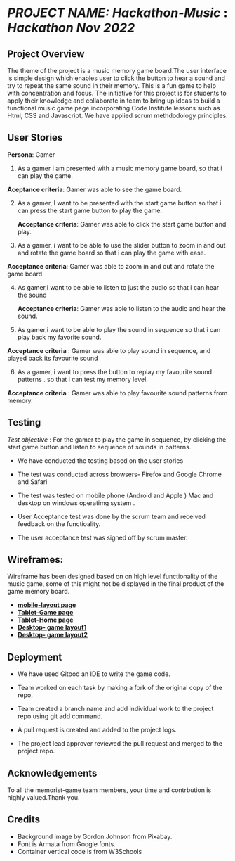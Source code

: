# *PROJECT NAME: Hackathon-Music* : *Hackathon Nov 2022*


## Project Overview

The theme of the project is a music memory game board.The user interface is simple design which enables user to click the button to hear a sound and try to repeat the same sound in their memory. This is a fun game to help with concentration and focus.
The initiative for this project is for students to apply their knowledge and collaborate in team to bring up ideas to build a functional music game page incorporating Code Institute lessons such as Html, CSS and Javascript.
We have applied scrum methdodology principles.

## User Stories 

**Persona**: Gamer 

1. As a gamer i am presented with a music memory game board,
   so that i can play the game.

**Aceptance criteria**: Gamer was able to see the game board.
 
2. As a gamer, I want to be presented with the start game button
   so that i can press the start game button to play the game. 

   **Acceptance criteria**: Gamer was able to click the start game button and play.

3. As a gamer, i want to be able to use the slider button to zoom in and out and rotate the game board
so that i can play the game with ease.

**Acceptance criteria**:  Gamer was able to zoom in and out and rotate the game board

4. As gamer,i want to be able to listen to just the audio
   so that  i can hear the sound 

   **Acceptance criteria**: Gamer was able to listen to  the audio and hear the sound.


5. As gamer,i want to be able to play the sound in sequence
   so that i can play back my favorite sound.

  **Acceptance criteria** : Gamer was able to play sound in sequence, and played back its favourite sound

6. As a gamer, i want to press the button to replay my favourite sound patterns .
 so that i can test my memory level.

 **Acceptance criteria** :  Gamer was able to play favourite sound patterns from memory.
 

## Testing 

*Test objective* : For the gamer to play the game in sequence, by clicking the start game button and listen to sequence of sounds in patterns.

* We have conducted the testing based on the user stories

* The test was conducted across browsers- Firefox and Google Chrome and Safari 

* The test was tested on mobile phone (Android and Apple )
   Mac and desktop on windows operatimg system .

* User Acceptance test was done by the scrum team and received feedback on the functioality.

*  The user acceptance test was signed off by scrum master.


 ## Wireframes:

 Wireframe has been designed based on on high level functionality of the music game, some of this  might not be displayed in the final product of the game memory board.

  * [**mobile-layout page**](assets/wireframe/mobile-layout.png) 
  * [**Tablet-Game page**](assets/wireframe/Tablet-gamepage.png)
  * [**Tablet-Home page**](assets/wireframe/Tablet-homepage.png)
  * [**Desktop- game layout1**](assets/wireframe/Desktop-gameLayoutA.png)
  * [**Desktop- game layout2**](assets/wireframe/Desktop-gameLayoutB.png)


 ## Deployment 

 * We have used Gitpod an IDE to write the  game code. 

 * Team worked on each task by making a fork of the original copy of the repo.

 * Team created a branch name and add individual work to the project repo using git add command. 

 * A pull request is created and added to the project logs.
   
 * The  project lead approver reviewed the pull request and merged to the project repo.

 
 ## Acknowledgements

To all the memorist-game team members, your time and contrbution is highly valued.Thank you.

## Credits

 - Background image by Gordon Johnson from Pixabay.
 - Font is Armata from Google fonts.
 - Container vertical code is from W3Schools
